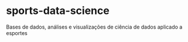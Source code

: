 # sports-data-science
Bases de dados, análises e visualizações de ciência de dados aplicado a esportes
